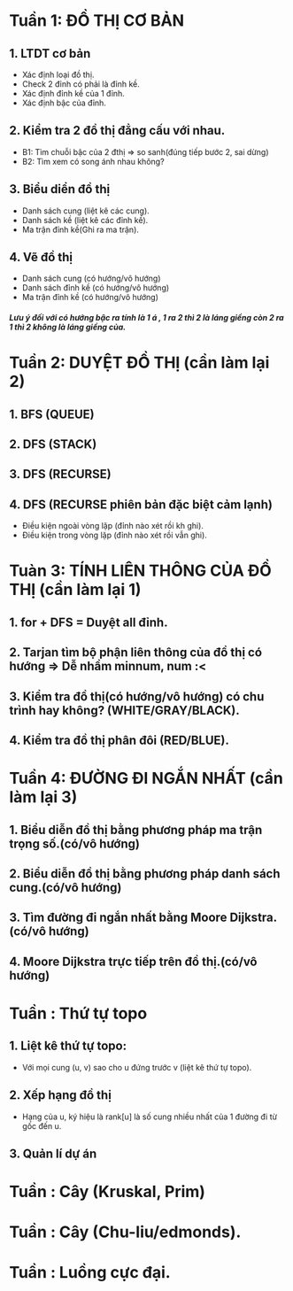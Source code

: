 # Tuần 1: ĐỒ THỊ CƠ BẢN
## 1. LTDT cơ bản
- Xác định loại đồ thị.
- Check 2 đỉnh có phải là đỉnh kề.
- Xác định đỉnh kề của 1 đỉnh.
- Xác định bậc của đỉnh.

## 2. Kiểm tra 2 đồ thị đẳng cấu với nhau.
- B1: Tìm chuỗi bậc của 2 đthị => so sanh(đúng tiếp bước 2, sai dừng)
- B2: Tìm xem có song ánh nhau không?

## 3. Biểu diển đồ thị
- Danh sách cung (liệt kê các cung).
- Danh sách kề (liệt kê các đỉnh kề).
- Ma trận đỉnh kề(Ghi ra ma trận).

## 4. Vẽ đồ thị
- Danh sách cung (có hướng/vô hướng)
- Danh sách đỉnh kề (có hướng/vô hướng)
- Ma trận đỉnh kề (có hướng/vô hướng)

##### *Lưu ý đối với có hướng bậc ra tính là 1 á , 1 ra 2 thì 2 là láng giềng còn 2 ra 1 thì 2 không là láng giềng của.*

# Tuần 2: DUYỆT ĐỒ THỊ (cần làm lại 2)
## 1. BFS (QUEUE)
## 2. DFS (STACK)
## 3. DFS (RECURSE)
## 4. DFS (RECURSE phiên bản đặc biệt cảm lạnh)
- Điều kiện ngoài vòng lặp (đỉnh nào xét rồi kh ghi).
- Điều kiện trong vòng lặp (đỉnh nào xét rồi vẫn ghi).

# Tuàn 3: TÍNH LIÊN THÔNG CỦA ĐỒ THỊ (cần làm lại 1)
## 1. for + DFS = Duyệt all đỉnh.
## 2. Tarjan tìm bộ phận liên thông của đồ thị có hướng => Dễ nhầm minnum, num :<
## 3. Kiểm tra đồ thị(có hướng/vô hướng) có chu trình hay không? (WHITE/GRAY/BLACK).
## 4. Kiểm tra đồ thị phân đôi (RED/BLUE).

# Tuần 4: ĐƯỜNG ĐI NGẮN NHẤT (cần làm lại 3)
## 1. Biểu diễn đồ thị bằng phương pháp **ma trận trọng số**.(có/vô hướng)
## 2. Biểu diễn đồ thị bằng phương pháp **danh sách cung**.(có/vô hướng)
## 3. Tìm đường đi ngắn nhất bằng Moore Dijkstra.(có/vô hướng)
## 4. Moore Dijkstra trực tiếp trên đồ thị.(có/vô hướng)

# Tuần  : Thứ tự topo
## 1. Liệt kê thứ tự topo: 
- Với mọi cung (u, v) sao cho u đứng trước v (liệt kê thứ tự topo).

## 2. Xếp hạng đồ thị
- Hạng của u, ký hiệu là rank[u] là số cung nhiều nhất của 1 đường đi từ gốc đến u.

## 3. Quản lí dự án


# Tuần  : Cây (Kruskal, Prim)
# Tuần  : Cây (Chu-liu/edmonds).
# Tuần  : Luồng cực đại.